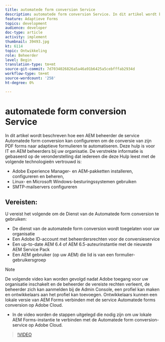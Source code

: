 ```yaml
---
title: automatede form conversion Service
description: automatede form conversion Service. In dit artikel wordt beschreven hoe een AEM beheerder de service Automatede form conversion kan configureren om de conversie van zijn PDF forms naar adaptieve formulieren te automatiseren. Deze hulp is voor IT en AEM beheerders bij uw organisatie.
feature: Adaptieve Forms
topics: development
audience: developer
doc-type: article
activity: implement
thumbnail: 39493.jpg
kt: 6114
topic: Ontwikkeling
role: Beheerder
level: Begin
translation-type: tm+mt
source-git-commit: 7d7034026826a5a46a91b6425a5cebfffab2934d
workflow-type: tm+mt
source-wordcount: '258'
ht-degree: 0%

---
```


# automatede form conversion Service

In dit artikel wordt beschreven hoe een AEM beheerder de service Automatede form conversion kan configureren om de conversie van zijn PDF forms naar adaptieve formulieren te automatiseren. Deze hulp is voor IT en AEM beheerders bij uw organisatie. De verstrekte informatie is gebaseerd op de veronderstelling dat iedereen die deze Hulp leest met de volgende technologieën vertrouwd is:

* Adobe Experience Manager- en AEM-pakketten installeren, configureren en beheren,
* Linux- en Microsoft Windows-besturingssystemen gebruiken
* SMTP-mailservers configureren

## Vereisten:

U vereist het volgende om de Dienst van de Automatede form conversion te gebruiken:

* De dienst van de automatede form conversion wordt toegelaten voor uw organisatie
* Een Adobe ID-account met beheerdersrechten voor de conversieservice
* Een up-to-date AEM 6.4 of AEM 6.5-auteurinstantie met de nieuwste AEM Service Pack
* Een AEM gebruiker (op uw AEM) die lid is van een formulier-gebruikersgroep

>[!NOTE]
>De volgende video kan worden gevolgd nadat Adobe toegang voor uw organisatie inschakelt en de beheerder de vereiste rechten verleent, de beheerder zich kan aanmelden bij de Admin Console, een profiel kan maken en ontwikkelaars aan het profiel kan toevoegen. Ontwikkelaars kunnen een lokale versie van AEM Forms verbinden met de service Automatede forms conversion op Adobe Cloud.

* In de video worden de stappen uitgelegd die nodig zijn om uw lokale AEM Forms-instantie te verbinden met de Automatede form conversion-service op Adobe Cloud.

>[!VIDEO](https://video.tv.adobe.com/v/39493/?quality=9&learn=on)

